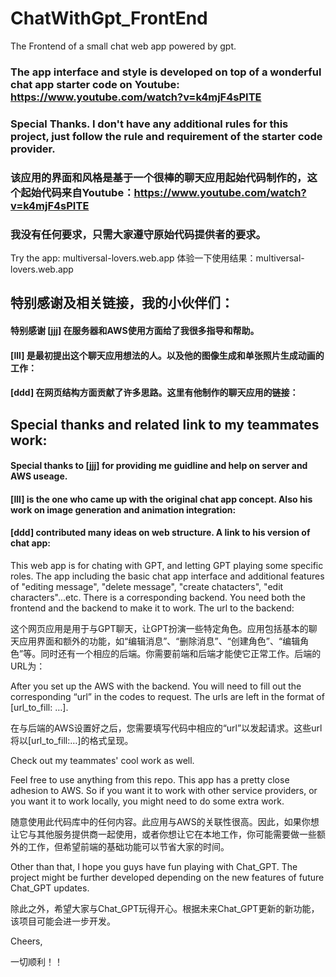 # ChatWithGpt_FrontEnd
The Frontend of a small chat web app powered by gpt.

### The app interface and style is developed on top of a wonderful chat app starter code on Youtube:  https://www.youtube.com/watch?v=k4mjF4sPITE
### Special Thanks. I don't have any additional rules for this project, just follow the rule and requirement of the starter code provider.

### 该应用的界面和风格是基于一个很棒的聊天应用起始代码制作的，这个起始代码来自Youtube：https://www.youtube.com/watch?v=k4mjF4sPITE
### 我没有任何要求，只需大家遵守原始代码提供者的要求。

Try the app: multiversal-lovers.web.app
体验一下使用结果：multiversal-lovers.web.app



## 特别感谢及相关链接，我的小伙伴们：
#### 特别感谢 [jjj] 在服务器和AWS使用方面给了我很多指导和帮助。
#### [lll] 是最初提出这个聊天应用想法的人。以及他的图像生成和单张照片生成动画的工作：
#### [ddd] 在网页结构方面贡献了许多思路。这里有他制作的聊天应用的链接：

## Special thanks and related link to my teammates work:
#### Special thanks to [jjj] for providing me guidline and help on server and AWS useage.
#### [lll] is the one who came up with the original chat app concept. Also his work on image generation and animation integration:
#### [ddd] contributed many ideas on web structure. A link to his version of chat app:


This web app is for chating with GPT, and letting GPT playing some specific roles. The app including the basic chat app interface and additional features of "editing 
message", "delete message", "create chatacters", "edit characters"...etc. There is a corresponding backend. You need both the frontend and the backend to make it to work. The url to the backend:

这个网页应用是用于与GPT聊天，让GPT扮演一些特定角色。应用包括基本的聊天应用界面和额外的功能，如“编辑消息”、“删除消息”、“创建角色”、“编辑角色”等。同时还有一个相应的后端。你需要前端和后端才能使它正常工作。后端的URL为：


After you set up the AWS with the backend. You will need to fill out the corresponding “url” in the codes to request. The urls are left in the format of [url_to_fill: …].

在与后端的AWS设置好之后，您需要填写代码中相应的“url”以发起请求。这些url将以[url_to_fill:…]的格式呈现。

Check out my teammates' cool work as well. 

Feel free to use anything from this repo. This app has a pretty close adhesion to AWS. So if you want it to work with other service providers, or you want it to work locally, you might need to do some extra work.

随意使用此代码库中的任何内容。此应用与AWS的关联性很高。因此，如果你想让它与其他服务提供商一起使用，或者你想让它在本地工作，你可能需要做一些额外的工作，但希望前端的基础功能可以节省大家的时间。


Other than that, I hope you guys have fun playing with Chat_GPT. The project might be further developed depending on the new features of future Chat_GPT updates.

除此之外，希望大家与Chat_GPT玩得开心。根据未来Chat_GPT更新的新功能，该项目可能会进一步开发。

Cheers, 

一切顺利！！







